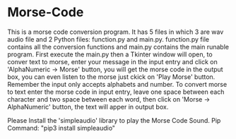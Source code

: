 # Morse-Code

This is a morse code conversion program. It has 5 files in which 3 are wav audio file and 2 Python files: function.py and main.py. function.py file contains all the conversion functions and main.py contains the main runable program.
First execute the main.py then a Tkinter window will open, to conver text to morse, enter your message in the input entry and click on 'AlphaNumeric → Morse' button, you will get the morse code in the output box, you can even listen to the morse just ckick on 'Play Morse' button. Remember the input only accepts alphabets and number. To convert morse to text enter the morse code in input entry, leave one space between each character and two space between each word, then click on 'Morse → AlphaNumeric' button, the text will apper in output box.

Please Install the 'simpleaudio' library to play the Morse Code Sound. Pip Command: "pip3 install simpleaudio"
